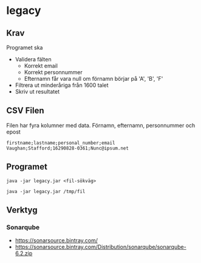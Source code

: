 # legacy

## Krav
Programet ska
  - Validera fälten
    - Korrekt email
    - Korrekt personnummer
    - Efternamn får vara null om förnamn börjar på 'A', 'B', 'F'
  - Filtrera ut minderåriga från 1600 talet
  - Skriv ut resultatet

## CSV Filen
Filen har fyra kolumner med data. Förnamn, efternamn, personnummer och epost

    firstname;lastname;personal_number;email
    Vaughan;Stafford;16290828-0361;Nunc@ipsum.net
    
## Programet

    java -jar legacy.jar <fil-sökväg>
    
    java -jar legacy.jar /tmp/fil
    

## Verktyg
### Sonarqube
 - https://sonarsource.bintray.com/
 - https://sonarsource.bintray.com/Distribution/sonarqube/sonarqube-6.2.zip
